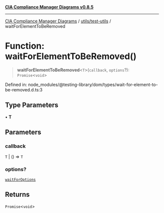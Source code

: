 [**CIA Compliance Manager Diagrams v0.8.5**](../../../README.md)

***

[CIA Compliance Manager Diagrams](../../../modules.md) / [utils/test-utils](../README.md) / waitForElementToBeRemoved

# Function: waitForElementToBeRemoved()

> **waitForElementToBeRemoved**\<`T`\>(`callback`, `options`?): `Promise`\<`void`\>

Defined in: node\_modules/@testing-library/dom/types/wait-for-element-to-be-removed.d.ts:3

## Type Parameters

• **T**

## Parameters

### callback

`T` | () => `T`

### options?

[`waitForOptions`](../interfaces/waitForOptions.md)

## Returns

`Promise`\<`void`\>
